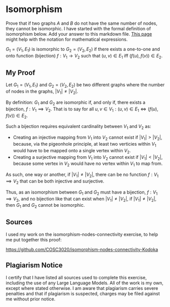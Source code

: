# Isomorphism

Prove that if two graphs $A$ and $B$ do not have the same number of nodes, they
cannot be isomorphic. I have started with the formal definition of isomorphism
below. Add your answer to this markdown file. [This
page](https://docs.github.com/en/get-started/writing-on-github/working-with-advanced-formatting/writing-mathematical-expressions)
might help with the notation for mathematical expressions.

$G_1=(V_1 , E_1)$ is isomorphic to $G_2 = (V_2, E_2)$ if there exists a
one-to-one and onto function (bijection) $f: V_1 \rightarrow V_2$ such that $(u,v)
\in E_1$ iff $(f(u),f(v)) \in E_2$.

## My Proof

Let $G_1 = (V_1, E_1)$ and $G_2 = (V_2, E_2)$ be two different graphs where the
number of nodes in the graphs, $|V_1| \neq |V_2|$.  

By definition: $G_1$ and $G_2$ are isomorphic if, and only if, there exists a
bijection, $f: V_1 \implies V_2$. That is to say for all $u, v \in V_1: (u, v)
\in E_1 \Longleftrightarrow (f(u), f(v)) \in E_2$.  

Such a bijection requires equivalent cardinality between $V_1$ and $V_2$ as:  

* Creating an injective mapping from $V_1$ into $V_2$ cannot exist if $|V_1| >
  |V_2|$, because, via the pigeonhole principle, at least two verticies within
  $V_1$ would have to be mapped onto a single vertex within $V_2$.
* Creating a surjective mapping from $V_1$ into $V_2$ cannot exist if $|V_1| <
  |V_2|$, because some vertex in $V_2$ would have no vertex within $V_1$ to
  map from.
  
As such, one way or another, if $|V_1| \neq |V_2|$, there can be no function $f:
V_1 \implies V_2$ that can be both injective and surjective.  

Thus, as an isomorphism between $G_1$ and $G_2$ must have a bijection, $f: V_1
\implies V_2$, and no bijection like that can exist when $|V_1| \neq |V_2|$, if
$|V_1| \neq |V_2|$, then $G_1$ and $G_2$ cannot be isomorphic.  

## Sources

I used my work on the isomorphism-nodes-connectivity exercise, to help me put
together this proof:  

https://github.com/COSC3020/isomorphism-nodes-connectivity-Kodoka  

## Plagiarism Notice

I certify that I have listed all sources used to complete this exercise, including the use of any Large Language Models. All of the work is my own, except where stated otherwise. I am aware that plagiarism carries severe penalties and that if plagiarism is suspected, charges may be filed against me without prior notice.
